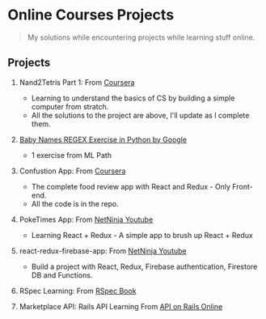 # Online Courses Projects

> My solutions while encountering projects while learning stuff online.

## Projects
1. Nand2Tetris Part 1: From [Coursera](https://www.coursera.org/learn/build-a-computer)
    - Learning to understand the basics of CS by building a simple computer from stratch.
    - All the solutions to the project are above, I'll update as I complete them.

2. [Baby Names REGEX Exercise in Python by Google](https://developers.google.com/edu/python/exercises/baby-names)
    - 1 exercise from ML Path

3. Confustion App: From [Coursera](https://www.coursera.org/learn/front-end-react)
    - The complete food review app with React and Redux - Only Front-end.
    - All the code is in the repo.

4. PokeTimes App: From [NetNinja Youtube](https://www.youtube.com/playlist?list=PL4cUxeGkcC9ij8CfkAY2RAGb-tmkNwQHG)
    - Learning React + Redux - A simple app to brush up React + Redux

5. react-redux-firebase-app: From [NetNinja Youtube](https://www.youtube.com/playlist?list=PL4cUxeGkcC9iWstfXntcj8f-dFZ4UtlN3)
    - Build a project with React, Redux, Firebase authentication, Firestore DB and Functions.

6. RSpec Learning: From [RSpec Book](https://leanpub.com/everydayrailsrspec)

7. Marketplace API: Rails API Learning From [API on Rails Online](http://apionrails.icalialabs.com/book)